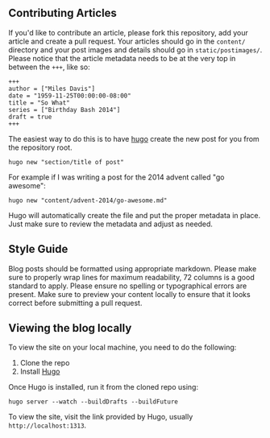 ## Contributing Articles

If you'd like to contribute an article, please fork this repository, add your
article and create a pull request. Your articles should go in the `content/`
directory and your post images and details should go in `static/postimages/`. Please notice
that the article metadata needs to be at the very top in between the `+++`,
like so:

```
+++
author = ["Miles Davis"]
date = "1959-11-25T00:00:00-08:00"
title = "So What"
series = ["Birthday Bash 2014"]
draft = true
+++
```

The easiest way to do this is to have [hugo](http://gohugo.io) create
the new post for you from the repository root.

    hugo new "section/title of post"

For example if I was writing a post for the 2014 advent called "go awesome":

    hugo new "content/advent-2014/go-awesome.md"

Hugo will automatically create the file and put the proper metadata in place.
Just make sure to review the metadata and adjust as needed.

## Style Guide

Blog posts should be formatted using appropriate markdown. Please make
sure to properly wrap lines for maximum readability, 72 columns is a
good standard to apply. Please ensure no spelling or typographical
errors are present. Make sure to preview your content locally to ensure
that it looks correct before submitting a pull request.

## Viewing the blog locally

To view the site on your local machine, you need to do the following:

1. Clone the repo
2. Install [Hugo](https://gohugo.io/)

Once Hugo is installed, run it from the cloned repo using:

	hugo server --watch --buildDrafts --buildFuture

To view the site, visit the link provided by Hugo, usually `http://localhost:1313`.
